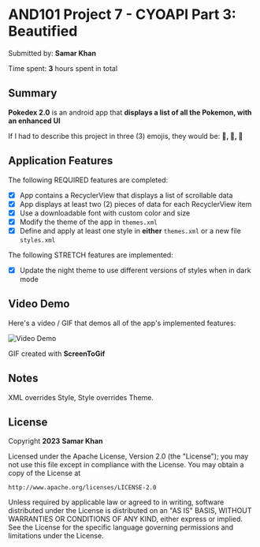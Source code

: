 # AND101 Project 7 - CYOAPI Part 3: Beautified

Submitted by: **Samar Khan**

Time spent: **3** hours spent in total

## Summary

**Pokedex 2.0** is an android app that **displays a list of all the Pokemon, with an enhanced UI**

If I had to describe this project in three (3) emojis, they would be: **🎨, 🥬, 🌙**

## Application Features
The following REQUIRED features are completed:

- [x] App contains a RecyclerView that displays a list of scrollable data
- [x] App displays at least two (2) pieces of data for each RecyclerView item
- [x] Use a downloadable font with custom color and size
- [x] Modify the theme of the app in `themes.xml`
- [x] Define and apply at least one style in **either** `themes.xml` or a new file `styles.xml`

The following STRETCH features are implemented:

- [x] Update the night theme to use different versions of styles when in dark mode

## Video Demo

Here's a video / GIF that demos all of the app's implemented features:

<img src='https://i.imgur.com/S2W6DAd.gif' title='Video Demo' width='' alt='Video Demo' />

GIF created with **ScreenToGif**

## Notes

XML overrides Style, Style overrides Theme.

## License

Copyright **2023** **Samar Khan**

Licensed under the Apache License, Version 2.0 (the "License");
you may not use this file except in compliance with the License.
You may obtain a copy of the License at

    http://www.apache.org/licenses/LICENSE-2.0

Unless required by applicable law or agreed to in writing, software
distributed under the License is distributed on an "AS IS" BASIS,
WITHOUT WARRANTIES OR CONDITIONS OF ANY KIND, either express or implied.
See the License for the specific language governing permissions and
limitations under the License.
